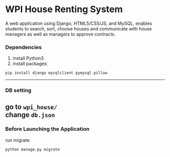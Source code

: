 # WPI House Renting System
A web application using Django, HTML5/CSS/JS, and MySQL, enables students to search, sort, choose houses and communicate with house managers as well as managers to approve contracts.  
### Dependencies
1. install Python3
2. install packages:
```shell script
pip install django mysqlclient pymysql pillow
```
---
### DB setting
go to `wpi_house/`  
change `db.json`
---
### Before Launching the Application
run migrate:  
```shell script
python manage.py migrate
```
